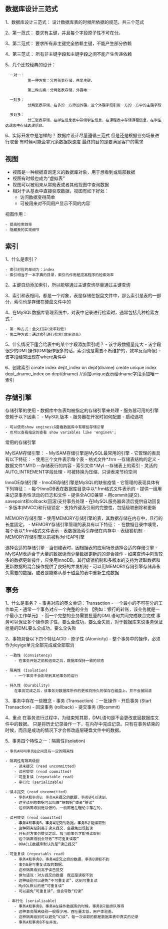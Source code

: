 ## 数据库设计三范式

1、数据库设计三范式：
      设计数据库表的时候所依据的规范，共三个范式

2、第一范式：
      要求有主键，并且每个字段原子性不可在分。

3、第二范式：
      要求所有非主键完全依赖主键，不能产生部分依赖

4、第三范式：
      所有非主键字段和主键字段之间不能产生传递依赖

5、几个比较经典的设计：

      一对一：
              第一种方案：分两张表存储，共享主键，

              第二种方案：分两张表存储，外键唯一

      一对多：
              分两张表存储，在多的一方添加外键，这个外键字段引用一方的一方中的主键字段

      多对多：
              分三张表存储，在学生信息表中存储学生信息，在课程表中存储课程信息，在学生选课表中存储选课信息。

6、实际开发中是怎样的？
      数据库设计尽量遵循三范式
      但是还是根据业务场景进行取舍
      有时候可能会拿冗余数据换速度
      最终的目的是要满足客户的需求


## 视图

- 视图是一种根据查询定义的数据库对象，用于想看到或局部数据
- 视图有时候也成为“虚拟表”
- 视图可以被用来从常规表或者其他视图中查询数据
- 相对于从基表中直接获取数据，视图有如下好处：
  - 访问数据变得简单
  - 可被用来对不同用户显示不同的内容

视图作用：

    - 提高检索效率
    - 隐藏表的实现细节


## 索引

1、什么是索引？

    - 索引对应的单词为：index
    - 索引相当于一本字典的目录，索引的作用是提高程序的检索效率
2、主键自动添加索引，所以能够通过主键查询尽量通过主键查询

3、索引和表相同，都是一个对象，表是存储在银盘文件中，那么索引是表的一部分，索引也是存储在硬盘文件中的

4、在MySQL数据库管理系统中，对表中记录进行检索时，通常包括几种检索方式：

    - 第一种方式：全文扫描(效率较低)
    - 第二种方式：通过索引进行检索(效率较高)

5、什么情况下适合给表中的某个字段添加索引呢？
    - 该字段数据量庞大
    - 该字段很少的DML操作(DMl操作很多的话，索引也是需要不断维护的，效率反而降低)
    - 该字段经常出现在where条件中

6、创建索引
    create index dept_index on dept(dname)
    create unique index dept_dname_index on dept(dname)   //添加unique表示给dname字段添加唯一索引

## 存储引擎

存储引擎的使用
    - 数据库中各表均被指定的存储引擎来处理
    - 服务器可用的引擎依赖于以下因素：
        - MySQL版本
        - 服务器在开发时如何配置
        - 启动选项

    - 可以使用show engines\G查看数据库中有哪些存储引擎
    - 也可以查看指定的查看 show variables like 'engine%';

常用的存储引擎

MyISAM存储引擎：
    - MyISAM存储引擎是MySQL最常用的引擎
    - 它管理的表具有以下特征：
        - 使用三个文件表示每个表
            - 格式文件*.frm --存储表结构的定义
            - 数据文件*.MYD --存储表行的内容
            - 索引文件*.MyI --存储表上的索引
        - 灵活的AUTO_INTREMENT字段处理
        - 可被转换为压缩、只读表来节约空间

InnoDE存储引擎
    - InnoDB存储引擎是MySQL的缺省疫情
    - 它管理的表现具体有下列特征：
        - 每个InnoDB表在数据库目录中以*.frm格式文件表示的
        - 提供一组用来记录事务性活动的日志和文件
        - 提供全ACID兼容
        - 用commit(提交)、savepoint和rollback(回滚)支持事务处理
        - 在MySQL服务器奔溃后提供自动回复
        - 多版本(MVCC)和行级锁定
        - 支持外键及引用的完整性，包括级联删除和更新

MEMORY存储引擎
    - 使用MEMORY存储引擎的表，其数据存储在内存中，且行的长度固定，
    - MEMORY存储引擎管理的表具有以下特征：
        - 在数据目录中噢乖，每个表以*.frm格式文件表示
        - 表数据及索引存储在内存中
        - 表级锁机制
    - MEMORY存储引擎以前被称为HEAP引擎

选择合适的存储引擎
    - 当创建表时，因根据表的应用场景选择合适的存储引擎
    - MyISAM表适合于大量的数据读而少量数据更新的的混合操作
    - 如果查询中包含较多的数据更新操作，应使用InnoDB。其行级锁机制和多版本的支持为读取数据和更新数据的混合操作提供了良好的并发机制
    - 可以用MEMORY存储引擎存储非永久需要的数据，或者是能够从基于磁盘的表中重新生成数据

## 事务

1、什么是事务？
      - 事务对应的英文单词：Transaction
      - 一个最小的不可在分的工作单元
      - 通常一个事务对应一个完整的业务  【例如：银行的转账，该业务就是一个最小工作单元】
      - 而一个完整的业务需要批量的DML语句共同完成联合完成
 事务可以保证多个操作原子性，要么全成功，要么全失败，对于数据库来说事务保证批量的DML要么全成功，要么全失败

 2、事物具备以下四个特征ACID
    - 原子性 (Atomicity)
        - 整个事务中的操作，必须作为ieyige单元全部完成或全部取消

    - 一致性 (Consistency)
        - 在事务开始之前和结束之后，数据库保持一致的状态

    - 隔离性 (Isolation)
        - 一个事务不会影响到其他事务的运行

    - 持久性 (Durability)
        在事务完成之后，该事务对数据库所作的更改将持久的保存在磁盘上，并不会被回滚

3、事务中存在一些概念
    - 事务 (Transaction) ：一批操作
    - 开启事务 (Start Transaction)
    - 回滚事务 (rollback)
    - 提交事务 (用commit)

4、重点
    在事务进行过程中，为结束知其那，DML语句是不会更改底层数据库文件中的数据。
    只是将历史记录操作一下，在内存中完成记录。只有在事务结束的时候，而且是成功的情况下才会修改底层硬盘文件中的数据。

5、事务四个特性之一：隔离性(Isolation)

    - 事务A呵呵事务B之间具有一定的隔离性

    - 隔离性有隔离级别
        - 读未提交 (read uncommitted)
        - 读已提交 (read committed)
        - 可重复读 (repeatable read)
        - 串行化 (serializable)

    - 读未提交 (read uncommitted)
        - 事务A和事务B，事务A未提交的数据，事务B可以读到，
        - 这里读到的数据可以叫做“脏数据”或者“脏读”
        - 这种隔离级别是最低的，一般都是在理论中存在的，

    - 读已提交 (read committed)
        - 事务A和事务B，事务A提交的数据，事务B才能读取到
        - 这种隔离级别高于读未提交，会避免出现脏读
        - 只有对方事务提交之后，我当前事务才能够读取到
        - 这中隔离级别会导致“不可重复读取”
        - ORACLE数据库默认的是“读已提交”

    - 可重复读 (repeatabls read) 
        - 事务A和事务B，事务A提交之后的数据，事务B读取不到
        - 事务B是可重复读取的数据。
        - 这种隔离级别高于读已提交
        - 换句话说：对方提交的数据　我还是读取不到
        - 这种级别可以避免“不可重复读”，达到可重复读
        - MySQL默认的是“可重复读”
        - 可以避免“可重复读”，但会导致“幻读”

     - 串行化 (serializable)
        - 事务A和事务B，事务A在操作数据库的时候，事务B只能排队等待
        - 这种事务隔离级别一般很少用，吞吐量太低，用户体验差。
        - 这种隔离级别可以避免“幻读”，每一次读取的都是数据库表中真实的记录
        - 事务A和事务B不在并发。